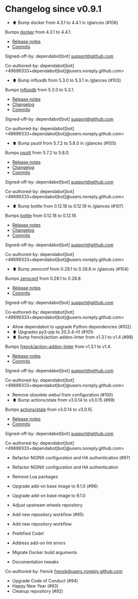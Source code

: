 # Changelog since v0.9.1
- ⬆️ Bump docker from 4.3.1 to 4.4.1 in /glances (#106)

Bumps [docker](https://github.com/docker/docker-py) from 4.3.1 to 4.4.1.
- [Release notes](https://github.com/docker/docker-py/releases)
- [Commits](https://github.com/docker/docker-py/compare/4.3.1...4.4.1)

Signed-off-by: dependabot[bot] <support@github.com>

Co-authored-by: dependabot[bot] <49699333+dependabot[bot]@users.noreply.github.com> 
- ⬆️ Bump influxdb from 5.3.0 to 5.3.1 in /glances (#103)

Bumps [influxdb](https://github.com/influxdb/influxdb-python) from 5.3.0 to 5.3.1.
- [Release notes](https://github.com/influxdb/influxdb-python/releases)
- [Changelog](https://github.com/influxdata/influxdb-python/blob/master/CHANGELOG.md)
- [Commits](https://github.com/influxdb/influxdb-python/commits)

Signed-off-by: dependabot[bot] <support@github.com>

Co-authored-by: dependabot[bot] <49699333+dependabot[bot]@users.noreply.github.com> 
- ⬆️ Bump psutil from 5.7.2 to 5.8.0 in /glances (#105)

Bumps [psutil](https://github.com/giampaolo/psutil) from 5.7.2 to 5.8.0.
- [Release notes](https://github.com/giampaolo/psutil/releases)
- [Changelog](https://github.com/giampaolo/psutil/blob/master/HISTORY.rst)
- [Commits](https://github.com/giampaolo/psutil/compare/release-5.7.2...release-5.8.0)

Signed-off-by: dependabot[bot] <support@github.com>

Co-authored-by: dependabot[bot] <49699333+dependabot[bot]@users.noreply.github.com> 
- ⬆️ Bump bottle from 0.12.18 to 0.12.19 in /glances (#107)

Bumps [bottle](https://github.com/bottlepy/bottle) from 0.12.18 to 0.12.19.
- [Release notes](https://github.com/bottlepy/bottle/releases)
- [Changelog](https://github.com/bottlepy/bottle/blob/master/docs/changelog.rst)
- [Commits](https://github.com/bottlepy/bottle/compare/0.12.18...0.12.19)

Signed-off-by: dependabot[bot] <support@github.com>

Co-authored-by: dependabot[bot] <49699333+dependabot[bot]@users.noreply.github.com> 
- ⬆️ Bump zeroconf from 0.28.1 to 0.28.8 in /glances (#104)

Bumps [zeroconf](https://github.com/jstasiak/python-zeroconf) from 0.28.1 to 0.28.8.
- [Release notes](https://github.com/jstasiak/python-zeroconf/releases)
- [Commits](https://github.com/jstasiak/python-zeroconf/compare/0.28.1...0.28.8)

Signed-off-by: dependabot[bot] <support@github.com>

Co-authored-by: dependabot[bot] <49699333+dependabot[bot]@users.noreply.github.com> 
- Allow dependabot to upgrade Python dependencies (#102) 
- ⬆ Upgrades py3-pip to 20.3.4-r0 (#101) 
- ⬆️ Bump frenck/action-addon-linter from v1.3.1 to v1.4 (#98)

Bumps [frenck/action-addon-linter](https://github.com/frenck/action-addon-linter) from v1.3.1 to v1.4.
- [Release notes](https://github.com/frenck/action-addon-linter/releases)
- [Commits](https://github.com/frenck/action-addon-linter/compare/v1.3.1...c82c5e9ca0ce5fc9b15756f1c0e39531b95d11b0)

Signed-off-by: dependabot[bot] <support@github.com>

Co-authored-by: dependabot[bot] <49699333+dependabot[bot]@users.noreply.github.com> 
- Remove obsolete webui from configuration (#100) 
- ⬆️ Bump actions/stale from v3.0.14 to v3.0.15 (#99)

Bumps [actions/stale](https://github.com/actions/stale) from v3.0.14 to v3.0.15.
- [Release notes](https://github.com/actions/stale/releases)
- [Commits](https://github.com/actions/stale/compare/v3.0.14...86561461b92875de77a8b2d2e75f004c826e8f45)

Signed-off-by: dependabot[bot] <support@github.com>

Co-authored-by: dependabot[bot] <49699333+dependabot[bot]@users.noreply.github.com> 
- Refactor NGINX configuration and HA authentication (#97)

* Refactor NGINX configuration and HA authentication

* Remove Lua packages 
- Upgrade add-on base image to 9.1.0 (#96)

* Upgrade add-on base image to 9.1.0

* Adjust upstream wheels repository 
- Add new repository workflow (#95)

* Add new repository workflow

* Prettified Code!

* Address add-on lint errors

* Migrate Docker build arguments

* Documentation tweaks

Co-authored-by: frenck <frenck@users.noreply.github.com> 
- Upgrade Code of Conduct (#94) 
- Happy New Year (#93) 
- Cleanup repository (#92) 
